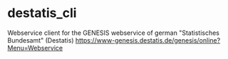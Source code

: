 # destatis_cli
Webservice client for the GENESIS webservice of german "Statistisches Bundesamt" (Destatis)
https://www-genesis.destatis.de/genesis/online?Menu=Webservice
